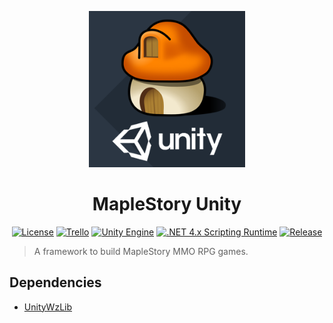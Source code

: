 <p align="center">
  <img alt="MapleStory Unity Logo" src="./etc/logo.png" width="250" height="250" />
  <h1 align="center">MapleStory Unity</h1>
  <p align="center">
    <a href="https://opensource.org/licenses/BSD-3-Clause"><img alt="License" src="https://img.shields.io/badge/License-BSD%203--Clause-green.svg"/></a>
    <a href="https://trello.com/b/yWASibmn/maplestory-unity"><img alt="Trello" src="https://img.shields.io/badge/view%20progress%20on-trello-026AA7.svg"></a>
    <a href="https://unity3d.com/get-unity/download/archive"><img alt="Unity Engine" src="https://img.shields.io/badge/unity-2021.1.1f1-black.svg?style=flat&logo=unity&cacheSeconds=2592000"/></a>
    <a href="https://docs.unity3d.com/2018.3/Documentation/Manual/ScriptingRuntimeUpgrade.html"><img alt=".NET 4.x Scripting Runtime" src="https://img.shields.io/badge/.NET-4.x-blueviolet.svg?style=flat&cacheSeconds=2592000"/></a>
    <a href="https://github.com/MapleStoryUnity/MapleStoryUnity/releases/latest"><img alt="Release" src="https://img.shields.io/github/release/MapleStoryUnity/MapleStoryUnity.svg?logo=github"/></a>
  </p>
</p>

> A framework to build MapleStory MMO RPG games.

## Dependencies

- [UnityWzLib](https://github.com/MapleStoryUnity/UnityWzLib)
